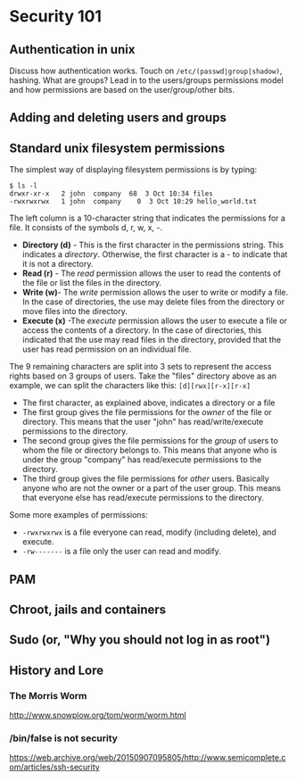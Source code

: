 # Security 101

## Authentication in unix

<div class="todo">

Discuss how authentication works. Touch on `/etc/(passwd|group|shadow)`,
hashing. What are groups? Lead in to the users/groups permissions model
and how permissions are based on the user/group/other bits.

</div>

## Adding and deleting users and groups

## Standard unix filesystem permissions

The simplest way of displaying filesystem permissions is by typing:

``` console
$ ls -l
drwxr-xr-x   2 john  company  68  3 Oct 10:34 files
-rwxrwxrwx   1 john  company    0  3 Oct 10:29 hello_world.txt
```

The left column is a 10-character string that indicates the permissions
for a file. It consists of the symbols d, r, w, x, -.

  - **Directory (d)** - This is the first character in the permissions
    string. This indicates a *directory*. Otherwise, the first character
    is a - to indicate that it is not a directory.
  - **Read (r)** - The *read* permission allows the user to read the
    contents of the file or list the files in the directory.
  - **Write (w)**- The *write* permission allows the user to write or
    modify a file. In the case of directories, the use may delete files
    from the directory or move files into the directory.
  - **Execute (x)** -The *execute* permission allows the user to execute
    a file or access the contents of a directory. In the case of
    directories, this indicated that the use may read files in the
    directory, provided that the user has read permission on an
    individual file.

The 9 remaining characters are split into 3 sets to represent the access
rights based on 3 groups of users. Take the "files" directory above as
an example, we can split the characters like this: `[d][rwx][r-x][r-x]`

  - The first character, as explained above, indicates a directory or a
    file
  - The first group gives the file permissions for the *owner* of the
    file or directory. This means that the user "john" has
    read/write/execute permissions to the directory.
  - The second group gives the file permissions for the *group* of users
    to whom the file or directory belongs to. This means that anyone who
    is under the group "company" has read/execute permissions to the
    directory.
  - The third group gives the file permissions for *other* users.
    Basically anyone who are not the owner or a part of the user group.
    This means that everyone else has read/execute permissions to the
    directory.

Some more examples of permissions:

  - `-rwxrwxrwx` is a file everyone can read, modify (including delete),
    and execute.
  - `-rw-------` is a file only the user can read and modify.

## PAM

## Chroot, jails and containers

## Sudo (or, "Why you should not log in as root")

## History and Lore

### The Morris Worm

<http://www.snowplow.org/tom/worm/worm.html>

### /bin/false is not security

<https://web.archive.org/web/20150907095805/http://www.semicomplete.com/articles/ssh-security>

